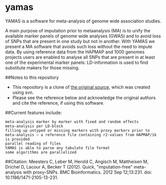 # yamas

YAMAS is a software for meta-analysis of genome wide association studies.

A main purpose of imputation prior to metaanalysis (MA) is to unify the available marker panels of genome wide analyses (GWAS) and to avoid loss of SNPs that are present in one study but not in another. With YAMAS we present a MA software that avoids such loss without the need to impute data. By using reference data from the HAPMAP and 1000 genomes projects users are enabled to analyse all SNPs that are present in at least one of the experimental marker panels: LD-information is used to find substitute makers for those missing.

##Notes to this repository
* This repository is a clone of [the original source](http://yamas.meb.uni-bonn.de/), which was created using svn.
* Please see the reference below and acknowledge the original authors and cite the reference, if using this software.

##Current features include:

    meta-analysis marker by marker with fixed and random effects
    meta-analysis per LD-block
    filling up untyped or missing markers with proxy markers prior to meta-analysis – a reference file containing r2-values from HAPMAP/1k is provided
    parallel reading of files
    YAMAS is able to parse any tabulate file format
    some algorithms are parallelized


##Citation:
Meesters C, Leber M, Herold C, Angisch M, Mattheisen M, Drichel D, Lacour A, Becker T (2012). Quick, "imputation-free" meta-analysis with proxy-SNPs. BMC Bioinformatics. 2012 Sep 12;13:231. doi: 10.1186/1471-2105-13-231.
